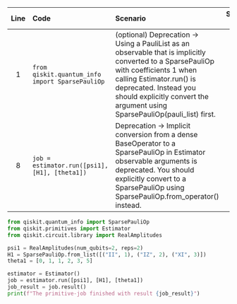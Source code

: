 | Line | Code | Scenario | Scenario Id | Reference | Artifact | Refactoring |
| :--: | :--- | :------- | :---------: | :-------: | :------- | :---------- |
| 1 | `from qiskit.quantum_info import SparsePauliOp` | (optional) Deprecation -> Using a PauliList as an observable that is implicitly converted to a SparsePauliOp with coefficients 1 when calling Estimator.run() is deprecated. Instead you should explicitly convert the argument using SparsePauliOp(pauli_list) first. | * | 35324c6d-04f1-419a-8cec-24cf2fc6c21c | Estimator.run() | `H1 = SparsePauliOp.from_list([("II", 1), ("IZ", 2), ("XI", 3)])` |
| 8 | `job = estimator.run([psi1], [H1], [theta1])` | Deprecation -> Implicit conversion from a dense BaseOperator to a SparsePauliOp in Estimator observable arguments is deprecated. You should explicitly convert to a SparsePauliOp using SparsePauliOp.from_operator() instead. | 26 | 50c79ea1-b84f-4238-980b-cb70ef9b9876 | Estimator.run() | `job = estimator.run([psi1], [H1], [theta1])` |


```python
from qiskit.quantum_info import SparsePauliOp
from qiskit.primitives import Estimator
from qiskit.circuit.library import RealAmplitudes

psi1 = RealAmplitudes(num_qubits=2, reps=2)
H1 = SparsePauliOp.from_list([("II", 1), ("IZ", 2), ("XI", 3)])
theta1 = [0, 1, 1, 2, 3, 5]

estimator = Estimator()
job = estimator.run([psi1], [H1], [theta1])
job_result = job.result()
print(f"The primitive-job finished with result {job_result}")
```